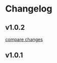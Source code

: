 # Changelog

## v1.0.2

[compare changes](https://github.com/conservationmetrics/gc-shared-components/compare/v1.0.1...v1.0.2)

## v1.0.1
